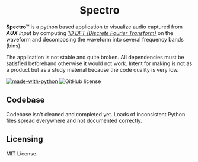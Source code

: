 <h1 align='center'>Spectro</h1>

**Spectro™** is a python based application to visualize audio captured from ***AUX** input* by computing [*1D DFT (Discrete Fourier Transform)*][0] on the waveform and decomposing the waveform into several frequency bands (bins).

The application is not stable and quite broken. All dependencies must be satisfied beforehand otherwise it would not work.
Intent for making is not as a product but as a study material because the code quality is very low.

[![made-with-python](https://img.shields.io/badge/made%20with-Python-blue)](https://www.python.org/)
![GitHub license](https://img.shields.io/badge/license-MIT-blue)

## Codebase
Codebase isn't cleaned and completed yet. Loads of inconsistent Python files spread everywhere and not documented correctly.

## Licensing
MIT License.

[0]: https://en.wikipedia.org/wiki/Discrete_Fourier_transform
